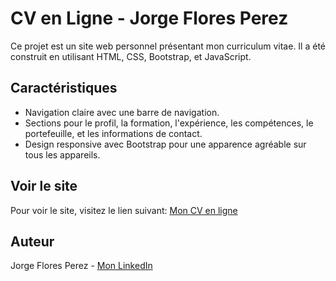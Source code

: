 # CV en Ligne - Jorge Flores Perez

Ce projet est un site web personnel présentant mon curriculum vitae. Il a été construit en utilisant HTML, CSS, Bootstrap, et JavaScript.

## Caractéristiques
- Navigation claire avec une barre de navigation.
- Sections pour le profil, la formation, l'expérience, les compétences, le portefeuille, et les informations de contact.
- Design responsive avec Bootstrap pour une apparence agréable sur tous les appareils.

## Voir le site
Pour voir le site, visitez le lien suivant: [Mon CV en ligne](https://github.com/jjfp/cv)

## Auteur
Jorge Flores Perez - [Mon LinkedIn](https://www.linkedin.com/in/jjfp)
